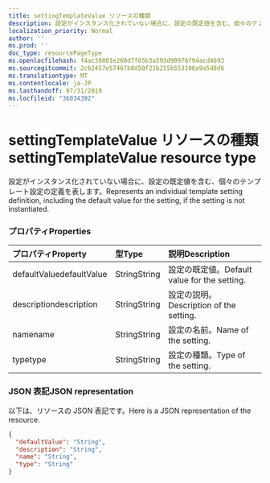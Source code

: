```yaml
---
title: settingTemplateValue リソースの種類
description: 設定がインスタンス化されていない場合に、設定の既定値を含む、個々のテンプレート設定の定義を表します。
localization_priority: Normal
author: ''
ms.prod: ''
doc_type: resourcePageType
ms.openlocfilehash: f4ac39001e260d7f65b3a593d90976f94acd4693
ms.sourcegitcommit: 2c62457e57467b8d50f21b255b553106a9a5d8d6
ms.translationtype: MT
ms.contentlocale: ja-JP
ms.lasthandoff: 07/31/2019
ms.locfileid: "36034392"
---
```

# <a name="settingtemplatevalue-resource-type"></a><span data-ttu-id="88134-103">settingTemplateValue リソースの種類</span><span class="sxs-lookup"><span data-stu-id="88134-103">settingTemplateValue resource type</span></span>

<span data-ttu-id="88134-104">設定がインスタンス化されていない場合に、設定の既定値を含む、個々のテンプレート設定の定義を表します。</span><span class="sxs-lookup"><span data-stu-id="88134-104">Represents an individual template setting definition, including the default value for the setting, if the setting is not instantiated.</span></span>

### <a name="properties"></a><span data-ttu-id="88134-105">プロパティ</span><span class="sxs-lookup"><span data-stu-id="88134-105">Properties</span></span>

| <span data-ttu-id="88134-106">プロパティ</span><span class="sxs-lookup"><span data-stu-id="88134-106">Property</span></span> | <span data-ttu-id="88134-107">型</span><span class="sxs-lookup"><span data-stu-id="88134-107">Type</span></span> | <span data-ttu-id="88134-108">説明</span><span class="sxs-lookup"><span data-stu-id="88134-108">Description</span></span> |
|:---------------|:--------|:----------|
|<span data-ttu-id="88134-109">defaultValue</span><span class="sxs-lookup"><span data-stu-id="88134-109">defaultValue</span></span>|<span data-ttu-id="88134-110">String</span><span class="sxs-lookup"><span data-stu-id="88134-110">String</span></span>| <span data-ttu-id="88134-111">設定の既定値。</span><span class="sxs-lookup"><span data-stu-id="88134-111">Default value for the setting.</span></span> |
|<span data-ttu-id="88134-112">description</span><span class="sxs-lookup"><span data-stu-id="88134-112">description</span></span>|<span data-ttu-id="88134-113">String</span><span class="sxs-lookup"><span data-stu-id="88134-113">String</span></span>| <span data-ttu-id="88134-114">設定の説明。</span><span class="sxs-lookup"><span data-stu-id="88134-114">Description of the setting.</span></span> |
|<span data-ttu-id="88134-115">name</span><span class="sxs-lookup"><span data-stu-id="88134-115">name</span></span>|<span data-ttu-id="88134-116">String</span><span class="sxs-lookup"><span data-stu-id="88134-116">String</span></span>| <span data-ttu-id="88134-117">設定の名前。</span><span class="sxs-lookup"><span data-stu-id="88134-117">Name of the setting.</span></span> |
|<span data-ttu-id="88134-118">type</span><span class="sxs-lookup"><span data-stu-id="88134-118">type</span></span>|<span data-ttu-id="88134-119">String</span><span class="sxs-lookup"><span data-stu-id="88134-119">String</span></span>| <span data-ttu-id="88134-120">設定の種類。</span><span class="sxs-lookup"><span data-stu-id="88134-120">Type of the setting.</span></span> |

### <a name="json-representation"></a><span data-ttu-id="88134-121">JSON 表記</span><span class="sxs-lookup"><span data-stu-id="88134-121">JSON representation</span></span>

<span data-ttu-id="88134-122">以下は、リソースの JSON 表記です。</span><span class="sxs-lookup"><span data-stu-id="88134-122">Here is a JSON representation of the resource.</span></span>

<!-- {
  "blockType": "resource",
  "optionalProperties": [

  ],
  "@odata.type": "microsoft.graph.settingTemplateValue"
}-->

```json
{
  "defaultValue": "String",
  "description": "String",
  "name": "String",
  "type": "String"
}

```


<!-- uuid: 8fcb5dbc-d5aa-4681-8e31-b001d5168d79
2015-10-25 14:57:30 UTC -->
<!-- {
  "type": "#page.annotation",
  "description": "settingTemplateValue resource",
  "keywords": "",
  "section": "documentation",
  "tocPath": ""
}-->
